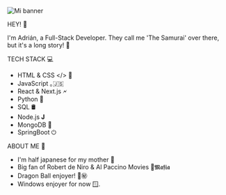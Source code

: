 
![Mi banner](https://github.com/user-attachments/assets/7d74b83d-56e5-4b3e-851c-128d372ab3cd)


HEY! 👋

I'm Adrián, a Full-Stack Developer. They call me 'The Samurai' over there, but it's a long story! 🥋

TECH STACK 💻

- HTML & CSS </> 🎨
- JavaScript ｡🇯‌🇸‌
- React & Next.js 🗲
- Python 🤖
- SQL 🛢️
- Node.js 𝐉
- MongoDB 🌱
- SpringBoot ⏻

ABOUT ME 🎉

- I'm half japanese for my mother 🎌
- Big fan of Robert de Niro & Al Paccino Movies 🚬𝕸𝖆𝖋𝖎𝖆
- Dragon Ball enjoyer! 🐉㊙
- Windows enjoyer for now 🪟.
